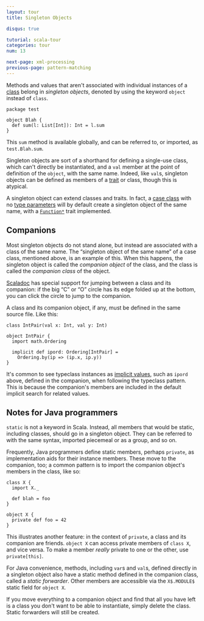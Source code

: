 ```yaml
---
layout: tour
title: Singleton Objects

disqus: true

tutorial: scala-tour
categories: tour
num: 13

next-page: xml-processing
previous-page: pattern-matching
---
```


Methods and values that aren't associated with individual instances of a [class](classes.html) belong in *singleton objects*, denoted by using the keyword `object` instead of `class`.

```
package test

object Blah {
  def sum(l: List[Int]): Int = l.sum
}
```

This `sum` method is available globally, and can be referred to, or imported, as `test.Blah.sum`.

Singleton objects are sort of a shorthand for defining a single-use class, which can't directly be instantiated, and a `val` member at the point of definition of the `object`, with the same name. Indeed, like `val`s, singleton objects can be defined as members of a [trait](traits.html) or class, though this is atypical.

A singleton object can extend classes and traits. In fact, a [case class](case-classes.html) with no [type parameters](generic-classes.html) will by default create a singleton object of the same name, with a [`Function*`](http://www.scala-lang.org/api/current/scala/Function1.html) trait implemented.

## Companions ##

Most singleton objects do not stand alone, but instead are associated with a class of the same name. The “singleton object of the same name” of a case class, mentioned above, is an example of this. When this happens, the singleton object is called the *companion object* of the class, and the class is called the *companion class* of the object.

[Scaladoc](https://wiki.scala-lang.org/display/SW/Introduction) has special support for jumping between a class and its companion: if the big “C” or “O” circle has its edge folded up at the bottom, you can click the circle to jump to the companion.

A class and its companion object, if any, must be defined in the same source file. Like this:

```tut
class IntPair(val x: Int, val y: Int)

object IntPair {
  import math.Ordering

  implicit def ipord: Ordering[IntPair] =
    Ordering.by(ip => (ip.x, ip.y))
}
```

It's common to see typeclass instances as [implicit values](implicit-parameters.html), such as `ipord` above, defined in the companion, when following the typeclass pattern. This is because the companion's members are included in the default implicit search for related values.

## Notes for Java programmers ##

`static` is not a keyword in Scala. Instead, all members that would be static, including classes, should go in a singleton object. They can be referred to with the same syntax, imported piecemeal or as a group, and so on.

Frequently, Java programmers define static members, perhaps `private`, as implementation aids for their instance members. These move to the companion, too; a common pattern is to import the companion object's members in the class, like so:

```
class X {
  import X._

  def blah = foo
}

object X {
  private def foo = 42
}
```

This illustrates another feature: in the context of `private`, a class and its companion are friends. `object X` can access private members of `class X`, and vice versa. To make a member *really* private to one or the other, use `private[this]`.

For Java convenience, methods, including `var`s and `val`s, defined directly in a singleton object also have a static method defined in the companion class, called a *static forwarder*. Other members are accessible via the `X$.MODULE$` static field for `object X`.

If you move everything to a companion object and find that all you have left is a class you don't want to be able to instantiate, simply delete the class. Static forwarders will still be created.

